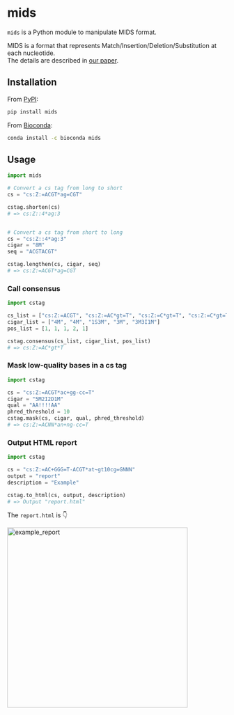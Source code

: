 # mids

`mids` is a Python module to manipulate MIDS format.

MIDS is a format that represents Match/Insertion/Deletion/Substitution at each nucleotide.  
The details are described in [our paper](https://journals.plos.org/plosbiology/article?id=10.1371/journal.pbio.3001507#sec002:~:text=Cas%2Dcutting%20site.-,Preprocessing,-We%20performed%20preprocessing).  

## Installation

From [PyPI](https://pypi.org/project/mids/):

```bash
pip install mids
```

From [Bioconda](https://anaconda.org/bioconda/mids):

```bash
conda install -c bioconda mids
```

## Usage

```python
import mids

# Convert a cs tag from long to short
cs = "cs:Z:=ACGT*ag=CGT"

cstag.shorten(cs)
# => cs:Z::4*ag:3


# Convert a cs tag from short to long
cs = "cs:Z::4*ag:3"
cigar = "8M"
seq = "ACGTACGT"

cstag.lengthen(cs, cigar, seq)
# => cs:Z:=ACGT*ag=CGT
```

### Call consensus

```python
import cstag

cs_list = ["cs:Z:=ACGT", "cs:Z:=AC*gt=T", "cs:Z:=C*gt=T", "cs:Z:=C*gt=T", "cs:Z:=ACT+ccc=T"]
cigar_list = ["4M", "4M", "1S3M", "3M", "3M3I1M"]
pos_list = [1, 1, 1, 2, 1]

cstag.consensus(cs_list, cigar_list, pos_list)
# => cs:Z:=AC*gt*T
```

### Mask low-quality bases in a cs tag

```python
import cstag

cs = "cs:Z:=ACGT*ac+gg-cc=T"
cigar = "5M2I2D1M"
qual = "AA!!!!AA"
phred_threshold = 10
cstag.mask(cs, cigar, qual, phred_threshold)
# => cs:Z:=ACNN*an+ng-cc=T
```

### Output HTML report

```python
import cstag

cs = "cs:Z:=AC+GGG=T-ACGT*at~gt10cg=GNNN"
output = "report"
description = "Example"

cstag.to_html(cs, output, description)
# => Output "report.html"
```
The `report.html` is :point_down:

<img width="414" alt="example_report" src="https://user-images.githubusercontent.com/15861316/158910398-67f480d2-8742-412a-b528-40e545c46513.png">
